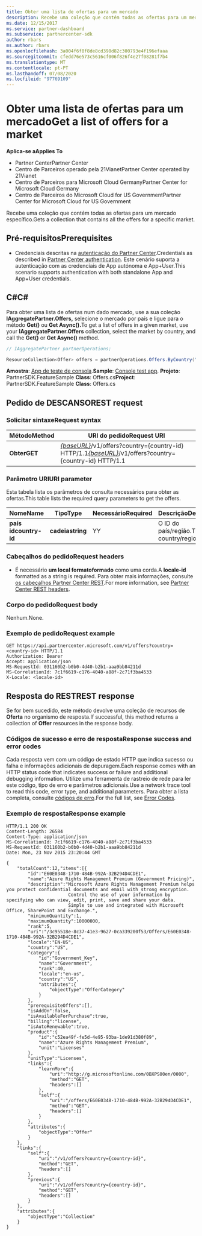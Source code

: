 ```yaml
---
title: Obter uma lista de ofertas para um mercado
description: Recebe uma coleção que contém todas as ofertas para um mercado específico.
ms.date: 12/15/2017
ms.service: partner-dashboard
ms.subservice: partnercenter-sdk
author: rbars
ms.author: rbars
ms.openlocfilehash: 3a004f6f8f8de8cd398d82c300793e4f196efaaa
ms.sourcegitcommit: cfedd76e573c5616cf006f826f4e27f08281f7b4
ms.translationtype: MT
ms.contentlocale: pt-PT
ms.lasthandoff: 07/08/2020
ms.locfileid: "97769109"
---
```

# <a name="get-a-list-of-offers-for-a-market"></a><span data-ttu-id="60ed3-103">Obter uma lista de ofertas para um mercado</span><span class="sxs-lookup"><span data-stu-id="60ed3-103">Get a list of offers for a market</span></span>

<span data-ttu-id="60ed3-104">**Aplica-se a**</span><span class="sxs-lookup"><span data-stu-id="60ed3-104">**Applies To**</span></span>

- <span data-ttu-id="60ed3-105">Partner Center</span><span class="sxs-lookup"><span data-stu-id="60ed3-105">Partner Center</span></span>
- <span data-ttu-id="60ed3-106">Centro de Parceiros operado pela 21Vianet</span><span class="sxs-lookup"><span data-stu-id="60ed3-106">Partner Center operated by 21Vianet</span></span>
- <span data-ttu-id="60ed3-107">Centro de Parceiros para Microsoft Cloud Germany</span><span class="sxs-lookup"><span data-stu-id="60ed3-107">Partner Center for Microsoft Cloud Germany</span></span>
- <span data-ttu-id="60ed3-108">Centro de Parceiros do Microsoft Cloud for US Government</span><span class="sxs-lookup"><span data-stu-id="60ed3-108">Partner Center for Microsoft Cloud for US Government</span></span>

<span data-ttu-id="60ed3-109">Recebe uma coleção que contém todas as ofertas para um mercado específico.</span><span class="sxs-lookup"><span data-stu-id="60ed3-109">Gets a collection that contains all the offers for a specific market.</span></span>

## <a name="prerequisites"></a><span data-ttu-id="60ed3-110">Pré-requisitos</span><span class="sxs-lookup"><span data-stu-id="60ed3-110">Prerequisites</span></span>

- <span data-ttu-id="60ed3-111">Credenciais descritas na [autenticação do Partner Center](partner-center-authentication.md).</span><span class="sxs-lookup"><span data-stu-id="60ed3-111">Credentials as described in [Partner Center authentication](partner-center-authentication.md).</span></span> <span data-ttu-id="60ed3-112">Este cenário suporta a autenticação com as credenciais de App autónoma e App+User.</span><span class="sxs-lookup"><span data-stu-id="60ed3-112">This scenario supports authentication with both standalone App and App+User credentials.</span></span>

## <a name="c"></a><span data-ttu-id="60ed3-113">C\#</span><span class="sxs-lookup"><span data-stu-id="60ed3-113">C\#</span></span>

<span data-ttu-id="60ed3-114">Para obter uma lista de ofertas num dado mercado, use a sua coleção **IAggregatePartner.Offers,** selecione o mercado por país e ligue para o método **Get()** ou **Get Async().**</span><span class="sxs-lookup"><span data-stu-id="60ed3-114">To get a list of offers in a given market, use your **IAggregatePartner.Offers** collection, select the market by country, and call the **Get()** or **Get Async()** method.</span></span>

``` csharp
// IAggregatePartner partnerOperations;

ResourceCollection<Offer> offers = partnerOperations.Offers.ByCountry("US").Get();
```

<span data-ttu-id="60ed3-115">**Amostra**: [App de teste de consola](console-test-app.md).</span><span class="sxs-lookup"><span data-stu-id="60ed3-115">**Sample**: [Console test app](console-test-app.md).</span></span> <span data-ttu-id="60ed3-116">**Projeto**: PartnerSDK.FeatureSample **Class**: Offers.cs</span><span class="sxs-lookup"><span data-stu-id="60ed3-116">**Project**: PartnerSDK.FeatureSample **Class**: Offers.cs</span></span>

## <a name="rest-request"></a><span data-ttu-id="60ed3-117">Pedido de DESCANSO</span><span class="sxs-lookup"><span data-stu-id="60ed3-117">REST request</span></span>

### <a name="request-syntax"></a><span data-ttu-id="60ed3-118">Solicitar sintaxe</span><span class="sxs-lookup"><span data-stu-id="60ed3-118">Request syntax</span></span>

| <span data-ttu-id="60ed3-119">Método</span><span class="sxs-lookup"><span data-stu-id="60ed3-119">Method</span></span>  | <span data-ttu-id="60ed3-120">URI do pedido</span><span class="sxs-lookup"><span data-stu-id="60ed3-120">Request URI</span></span>                                                                          |
|---------|--------------------------------------------------------------------------------------|
| <span data-ttu-id="60ed3-121">**Obter**</span><span class="sxs-lookup"><span data-stu-id="60ed3-121">**GET**</span></span> | <span data-ttu-id="60ed3-122">[*{baseURL}*](partner-center-rest-urls.md)/v1/offers?country={country-id} HTTP/1.1</span><span class="sxs-lookup"><span data-stu-id="60ed3-122">[*{baseURL}*](partner-center-rest-urls.md)/v1/offers?country={country-id} HTTP/1.1</span></span>   |

### <a name="uri-parameter"></a><span data-ttu-id="60ed3-123">Parâmetro URI</span><span class="sxs-lookup"><span data-stu-id="60ed3-123">URI parameter</span></span>

<span data-ttu-id="60ed3-124">Esta tabela lista os parâmetros de consulta necessários para obter as ofertas.</span><span class="sxs-lookup"><span data-stu-id="60ed3-124">This table lists the required query parameters to get the offers.</span></span>

| <span data-ttu-id="60ed3-125">Nome</span><span class="sxs-lookup"><span data-stu-id="60ed3-125">Name</span></span>           | <span data-ttu-id="60ed3-126">Tipo</span><span class="sxs-lookup"><span data-stu-id="60ed3-126">Type</span></span>       | <span data-ttu-id="60ed3-127">Necessário</span><span class="sxs-lookup"><span data-stu-id="60ed3-127">Required</span></span> | <span data-ttu-id="60ed3-128">Descrição</span><span class="sxs-lookup"><span data-stu-id="60ed3-128">Description</span></span>            |
|----------------|------------|----------|------------------------|
| <span data-ttu-id="60ed3-129">**país id**</span><span class="sxs-lookup"><span data-stu-id="60ed3-129">**country-id**</span></span> | <span data-ttu-id="60ed3-130">**cadeia**</span><span class="sxs-lookup"><span data-stu-id="60ed3-130">**string**</span></span> | <span data-ttu-id="60ed3-131">Y</span><span class="sxs-lookup"><span data-stu-id="60ed3-131">Y</span></span>        | <span data-ttu-id="60ed3-132">O ID do país/região.</span><span class="sxs-lookup"><span data-stu-id="60ed3-132">The country/region ID.</span></span> |

### <a name="request-headers"></a><span data-ttu-id="60ed3-133">Cabeçalhos do pedido</span><span class="sxs-lookup"><span data-stu-id="60ed3-133">Request headers</span></span>

- <span data-ttu-id="60ed3-134">É necessário **um local formatoformado** como uma corda.</span><span class="sxs-lookup"><span data-stu-id="60ed3-134">A **locale-id** formatted as a string is required.</span></span>
<span data-ttu-id="60ed3-135">Para obter mais informações, consulte [os cabeçalhos Partner Center REST](headers.md).</span><span class="sxs-lookup"><span data-stu-id="60ed3-135">For more information, see [Partner Center REST headers](headers.md).</span></span>

### <a name="request-body"></a><span data-ttu-id="60ed3-136">Corpo do pedido</span><span class="sxs-lookup"><span data-stu-id="60ed3-136">Request body</span></span>

<span data-ttu-id="60ed3-137">Nenhum.</span><span class="sxs-lookup"><span data-stu-id="60ed3-137">None.</span></span>

### <a name="request-example"></a><span data-ttu-id="60ed3-138">Exemplo de pedido</span><span class="sxs-lookup"><span data-stu-id="60ed3-138">Request example</span></span>

```http
GET https://api.partnercenter.microsoft.com/v1/offers?country=<country-id> HTTP/1.1
Authorization: Bearer
Accept: application/json
MS-RequestId: 031160b2-b0b0-4d40-b2b1-aaa9bb84211d
MS-CorrelationId: 7c1f6619-c176-4040-a88f-2c71f3ba4533
X-Locale: <locale-id>
```

## <a name="rest-response"></a><span data-ttu-id="60ed3-139">Resposta do REST</span><span class="sxs-lookup"><span data-stu-id="60ed3-139">REST response</span></span>

<span data-ttu-id="60ed3-140">Se for bem sucedido, este método devolve uma coleção de recursos de **Oferta** no organismo de resposta.</span><span class="sxs-lookup"><span data-stu-id="60ed3-140">If successful, this method returns a collection of **Offer** resources in the response body.</span></span>

### <a name="response-success-and-error-codes"></a><span data-ttu-id="60ed3-141">Códigos de sucesso e erro de resposta</span><span class="sxs-lookup"><span data-stu-id="60ed3-141">Response success and error codes</span></span>

<span data-ttu-id="60ed3-142">Cada resposta vem com um código de estado HTTP que indica sucesso ou falha e informações adicionais de depuragem.</span><span class="sxs-lookup"><span data-stu-id="60ed3-142">Each response comes with an HTTP status code that indicates success or failure and additional debugging information.</span></span> <span data-ttu-id="60ed3-143">Utilize uma ferramenta de rastreio de rede para ler este código, tipo de erro e parâmetros adicionais.</span><span class="sxs-lookup"><span data-stu-id="60ed3-143">Use a network trace tool to read this code, error type, and additional parameters.</span></span> <span data-ttu-id="60ed3-144">Para obter a lista completa, consulte [códigos de erro](error-codes.md).</span><span class="sxs-lookup"><span data-stu-id="60ed3-144">For the full list, see [Error Codes](error-codes.md).</span></span>

### <a name="response-example"></a><span data-ttu-id="60ed3-145">Exemplo de resposta</span><span class="sxs-lookup"><span data-stu-id="60ed3-145">Response example</span></span>

```http
HTTP/1.1 200 OK
Content-Length: 26584
Content-Type: application/json
MS-CorrelationId: 7c1f6619-c176-4040-a88f-2c71f3ba4533
MS-RequestId: 031160b2-b0b0-4d40-b2b1-aaa9bb84211d
Date: Mon, 23 Nov 2015 23:20:44 GMT

{
    "totalCount":12,"items":[{
        "id":"E60E0348-1710-484B-992A-32B294D4CDE1",
        "name":"Azure Rights Management Premium (Government Pricing)",
        "description":"Microsoft Azure Rights Management Premium helps you protect confidential documents and email with strong encryption.
                       Control the use of your information by specifying who can view, edit, print, save and share your data.
                       Simple to use and integrated with Microsoft Office, SharePoint and Exchange.",
        "minimumQuantity":1,
        "maximumQuantity":10000000,
        "rank":5,
        "uri":"/3c95518e-8c37-41e3-9627-0ca339200f53/Offers/E60E0348-1710-484B-992A-32B294D4CDE1",
        "locale":"EN-US",
        "country":"US",
        "category":{
            "id":"Government_Key",
            "name":"Government",
            "rank":40,
            "locale":"en-us",
            "country":"US",
            "attributes":{
                "objectType":"OfferCategory"
            }
        },
        "prerequisiteOffers":[],
        "isAddOn":false,
        "isAvailableForPurchase":true,
        "billing":"license",
        "isAutoRenewable":true,
        "product":{
            "id":"c52ea49f-fe5d-4e95-93ba-1de91d380f89",
            "name":"Azure Rights Management Premium",
            "unit":"Licenses"
        },
        "unitType":"Licenses",
        "links":{
            "learnMore":{
                "uri":"http://g.microsoftonline.com/0BXPS00en/0000",
                "method":"GET",
                "headers":[]
            },
            "self":{
                "uri":"/offers/E60E0348-1710-484B-992A-32B294D4CDE1",
                "method":"GET",
                "headers":[]
            }
        },
        "attributes":{
            "objectType":"Offer"
        }
    },
    "links":{
        "self":{
            "uri":"/v1/offers?country={country-id}",
            "method":"GET",
            "headers":[]
        },
        "previous":{
            "uri":"/v1/offers?country={country-id}",
            "method":"GET",
            "headers":[]
        }
    },
    "attributes":{
        "objectType":"Collection"
    }
}
```
